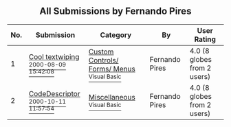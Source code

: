 ﻿<div align="center">

## All Submissions by Fernando Pires

</div>

No.  | Submission | Category | By   | User Rating
---- | ---------- | -------- | ---- | -----------
1 | [Cool textwiping<br /><sup>2000-08-09 15:42:08</sup>](https://github.com/Planet-Source-Code/fernando-pires-cool-textwiping__1-10559) | [Custom Controls/ Forms/  Menus<br /><sup>Visual Basic</sup>](../ByCategory/custom-controls-forms-menus__1-4.md) | Fernando Pires | 4.0 (8 globes from 2 users)
2 | [CodeDescriptor<br /><sup>2000-10-11 11:57:54</sup>](https://github.com/Planet-Source-Code/fernando-pires-codedescriptor__1-11999) | [Miscellaneous<br /><sup>Visual Basic</sup>](../ByCategory/miscellaneous__1-1.md) | Fernando Pires | 4.0 (8 globes from 2 users)
